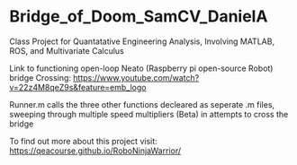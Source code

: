 # Bridge_of_Doom_SamCV_DanielA
 Class Project for Quantatative Engineering Analysis, Involving MATLAB, ROS, and Multivariate Calculus

Link to functioning open-loop Neato (Raspberry pi open-source Robot) bridge Crossing: https://www.youtube.com/watch?v=22z4M8qeZ9s&feature=emb_logo

Runner.m calls the three other functions decleared as seperate .m files, sweeping through multiple speed multipliers (Beta) in attempts to cross the bridge


To find out more about this project visit: https://qeacourse.github.io/RoboNinjaWarrior/
